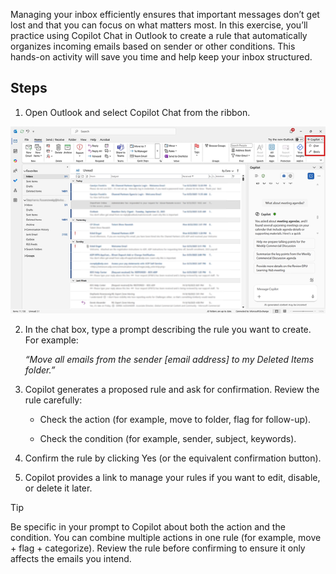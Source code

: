 Managing your inbox efficiently ensures that important messages don’t get lost and that you can focus on what matters most. In this exercise, you’ll practice using Copilot Chat in Outlook to create a rule that automatically organizes incoming emails based on sender or other conditions. This hands-on activity will save you time and help keep your inbox structured.

## Steps

1. Open Outlook and select Copilot Chat from the ribbon.

[![A screenshot of the Copilot Chat icon in the ribbon on Outlook.](../media/button-inline.png)](../media/button-expanded.png)

2. In the chat box, type a prompt describing the rule you want to create. For example:

   *“Move all emails from the sender [email address] to my Deleted Items folder.”*

3. Copilot generates a proposed rule and ask for confirmation. Review the rule carefully:

   - Check the action (for example, move to folder, flag for follow-up).

   - Check the condition (for example, sender, subject, keywords).

4. Confirm the rule by clicking Yes (or the equivalent confirmation button).

5. Copilot provides a link to manage your rules if you want to edit, disable, or delete it later.

> [!TIP]
>
> Be specific in your prompt to Copilot about both the action and the condition. You can combine multiple actions in one rule (for example, move + flag + categorize). Review the rule before confirming to ensure it only affects the emails you intend.